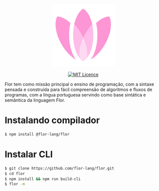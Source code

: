 <p align="center">
  <img alt="Logo" src="./doc/logo.png" width="200px">
</p>

<p align="center">
  <a href="https://opensource.org/licenses/MIT">
    <img src="https://img.shields.io/badge/License-MIT-yellow.svg" alt="MIT Licence">
  </a>
</p>

Flor tem como missão principal o ensino de programação, com a sintaxe pensada e construída para fácil compreensão de algoritmos e fluxos de programas, com a língua portuguesa servindo como base sintática e semântica da linguagem Flor.


# Instalando compilador

```bash
$ npm install @flor-lang/flor
```

# Instalar CLI

```bash
$ git clone https://github.com/flor-lang/flor.git
$ cd flor
$ npm install && npm run build-cli
$ flor -m
```
